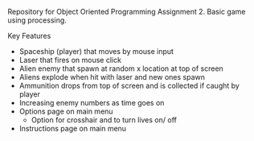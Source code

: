 Repository for Object Oriented Programming Assignment 2. Basic game using processing.

Key Features
- Spaceship (player) that moves by mouse input
- Laser that fires on mouse click
- Alien enemy that spawn at random x location at top of screen
- Aliens explode when hit with laser and new ones spawn
- Ammunition drops from top of screen and is collected if caught by player
- Increasing enemy numbers as time goes on
- Options page on main menu
    - Option for crosshair and to turn lives on/ off
- Instructions page on main menu


